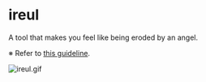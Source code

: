 # ireul

A tool that makes you feel like being eroded by an angel.

※ Refer to [this guideline](https://www.khara.co.jp/guideline/).

![ireul.gif](https://qiita-image-store.s3.ap-northeast-1.amazonaws.com/0/50690/ed2a0ea5-2ae6-d60a-074e-4123a6278b13.gif)
